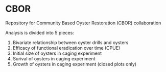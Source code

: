 # CBOR

Repository for Community Based Oyster Restoration (CBOR) collaboration

Analysis is divided into 5 pieces:
1. Bivariate relationship between oyster drills and oysters
2. Efficacy of functional eradication over time (CPUE)
3. Initial size of oysters in caging experiment
4. Surival of oysters in caging experiment
5. Growth of oysters in caging experiment (closed plots only)
